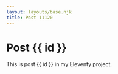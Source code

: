 ```yaml
---
layout: layouts/base.njk
title: Post 11120
---
```


# Post {{ id }}

This is post {{ id }} in my Eleventy project.
